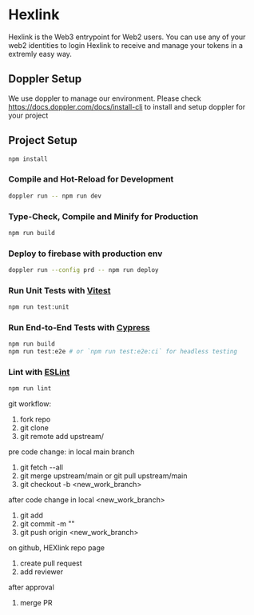 # Hexlink

Hexlink is the Web3 entrypoint for Web2 users. You can use any of your web2 identities to login Hexlink to receive and manage your tokens in a extremly easy way.

## Doppler Setup

We use doppler to manage our environment. Please check https://docs.doppler.com/docs/install-cli to install and setup doppler for your project

## Project Setup

```sh
npm install
```

### Compile and Hot-Reload for Development

```sh
doppler run -- npm run dev
```

### Type-Check, Compile and Minify for Production

```sh
npm run build
```

### Deploy to firebase with production env

```sh
doppler run --config prd -- npm run deploy
```

### Run Unit Tests with [Vitest](https://vitest.dev/)

```sh
npm run test:unit
```

### Run End-to-End Tests with [Cypress](https://www.cypress.io/)

```sh
npm run build
npm run test:e2e # or `npm run test:e2e:ci` for headless testing
```

### Lint with [ESLint](https://eslint.org/)

```sh
npm run lint
```


git workflow:
1. fork repo
2. git clone <forked repo>
3. git remote add upstream/<Hexlink repo>


pre code change:
in local main branch
1. git fetch --all
2. git merge upstream/main 
   or 
   git pull upstream/main
3. git checkout -b <new_work_branch>

after code change
in local <new_work_branch>
1. git add <all changed files>
2. git commit -m "<PR title and commit msg>"
3. git push origin <new_work_branch>

on github, HEXlink repo page
1. create pull request
2. add reviewer

after approval
1. merge PR

